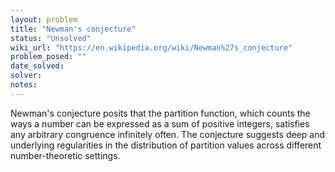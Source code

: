 ```yaml
---
layout: problem
title: "Newman's conjecture"
status: "Unsolved"
wiki_url: "https://en.wikipedia.org/wiki/Newman%27s_conjecture"
problem_posed: ""
date_solved:
solver:
notes:
---
```

Newman's conjecture posits that the partition function, which counts the ways a number can be expressed as a sum of positive integers, satisfies any arbitrary congruence infinitely often. The conjecture suggests deep and underlying regularities in the distribution of partition values across different number-theoretic settings.
